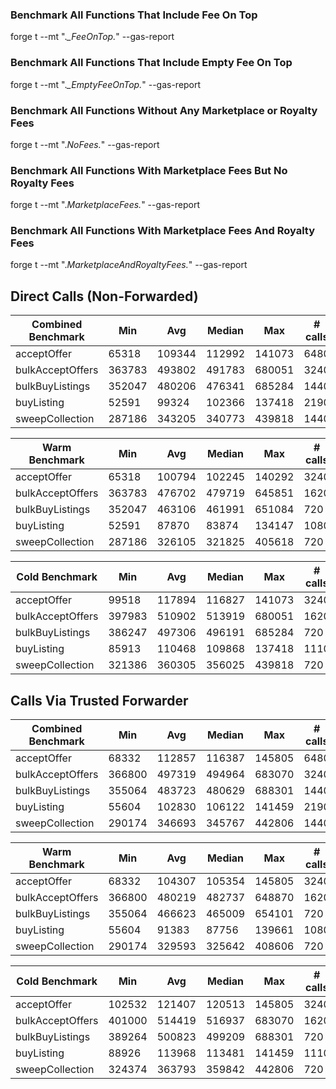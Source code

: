 ### Benchmark All Functions That Include Fee On Top

forge t --mt ".*_FeeOnTop.*" --gas-report

### Benchmark All Functions That Include Empty Fee On Top

forge t --mt ".*_EmptyFeeOnTop.*" --gas-report

### Benchmark All Functions Without Any Marketplace or Royalty Fees

forge t --mt ".*NoFees.*" --gas-report

### Benchmark All Functions With Marketplace Fees But No Royalty Fees

forge t --mt ".*MarketplaceFees.*" --gas-report

### Benchmark All Functions With Marketplace Fees And Royalty Fees

forge t --mt ".*MarketplaceAndRoyaltyFees.*" --gas-report

## Direct Calls (Non-Forwarded)

| Combined Benchmark           | Min             | Avg    | Median | Max    | # calls |
|------------------------------|-----------------|--------|--------|--------|---------|
| acceptOffer                  | 65318           | 109344 | 112992 | 141073 | 6480    |
| bulkAcceptOffers             | 363783          | 493802 | 491783 | 680051 | 3240    |
| bulkBuyListings              | 352047          | 480206 | 476341 | 685284 | 1440    |
| buyListing                   | 52591           | 99324  | 102366 | 137418 | 2190    |
| sweepCollection              | 287186          | 343205 | 340773 | 439818 | 1440    |

| Warm Benchmark               | Min             | Avg    | Median | Max    | # calls |
|------------------------------|-----------------|--------|--------|--------|---------|
| acceptOffer                  | 65318           | 100794 | 102245 | 140292 | 3240    |
| bulkAcceptOffers             | 363783          | 476702 | 479719 | 645851 | 1620    |
| bulkBuyListings              | 352047          | 463106 | 461991 | 651084 | 720     |
| buyListing                   | 52591           | 87870  | 83874  | 134147 | 1080    |
| sweepCollection              | 287186          | 326105 | 321825 | 405618 | 720     |

| Cold Benchmark               | Min             | Avg    | Median | Max    | # calls |
|------------------------------|-----------------|--------|--------|--------|---------|
| acceptOffer                  | 99518           | 117894 | 116827 | 141073 | 3240    |
| bulkAcceptOffers             | 397983          | 510902 | 513919 | 680051 | 1620    |
| bulkBuyListings              | 386247          | 497306 | 496191 | 685284 | 720     |
| buyListing                   | 85913           | 110468 | 109868 | 137418 | 1110    |
| sweepCollection              | 321386          | 360305 | 356025 | 439818 | 720     |

## Calls Via Trusted Forwarder

| Combined Benchmark           | Min             | Avg    | Median | Max    | # calls |
|------------------------------|-----------------|--------|--------|--------|---------|
| acceptOffer                  | 68332           | 112857 | 116387 | 145805 | 6480    |
| bulkAcceptOffers             | 366800          | 497319 | 494964 | 683070 | 3240    |
| bulkBuyListings              | 355064          | 483723 | 480629 | 688301 | 1440    |
| buyListing                   | 55604           | 102830 | 106122 | 141459 | 2190    |
| sweepCollection              | 290174          | 346693 | 345767 | 442806 | 1440    |

| Warm Benchmark               | Min             | Avg    | Median | Max    | # calls |
|------------------------------|-----------------|--------|--------|--------|---------|
| acceptOffer                  | 68332           | 104307 | 105354 | 145805 | 3240    |
| bulkAcceptOffers             | 366800          | 480219 | 482737 | 648870 | 1620    |
| bulkBuyListings              | 355064          | 466623 | 465009 | 654101 | 720     |
| buyListing                   | 55604           | 91383  | 87756  | 139661 | 1080    |
| sweepCollection              | 290174          | 329593 | 325642 | 408606 | 720     |

| Cold Benchmark               | Min             | Avg    | Median | Max    | # calls |
|------------------------------|-----------------|--------|--------|--------|---------|
| acceptOffer                  | 102532          | 121407 | 120513 | 145805 | 3240    |
| bulkAcceptOffers             | 401000          | 514419 | 516937 | 683070 | 1620    |
| bulkBuyListings              | 389264          | 500823 | 499209 | 688301 | 720     |
| buyListing                   | 88926           | 113968 | 113481 | 141459 | 1110    |
| sweepCollection              | 324374          | 363793 | 359842 | 442806 | 720     |